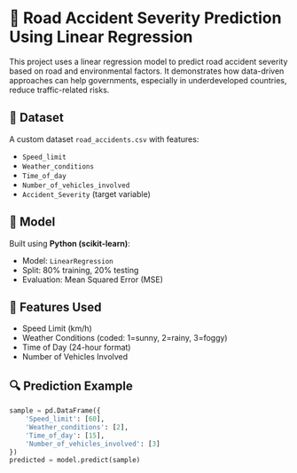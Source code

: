 # 🚧 Road Accident Severity Prediction Using Linear Regression

This project uses a linear regression model to predict road accident severity based on road and environmental factors. It demonstrates how data-driven approaches can help governments, especially in underdeveloped countries, reduce traffic-related risks.

## 📁 Dataset
A custom dataset `road_accidents.csv` with features:
- `Speed_limit`
- `Weather_conditions`
- `Time_of_day`
- `Number_of_vehicles_involved`
- `Accident_Severity` (target variable)

## 🧪 Model
Built using **Python (scikit-learn)**:
- Model: `LinearRegression`
- Split: 80% training, 20% testing
- Evaluation: Mean Squared Error (MSE)

## 📌 Features Used
- Speed Limit (km/h)  
- Weather Conditions (coded: 1=sunny, 2=rainy, 3=foggy)  
- Time of Day (24-hour format)  
- Number of Vehicles Involved

## 🔍 Prediction Example
```python
sample = pd.DataFrame({
    'Speed_limit': [60],
    'Weather_conditions': [2],
    'Time_of_day': [15],
    'Number_of_vehicles_involved': [3]
})
predicted = model.predict(sample)
